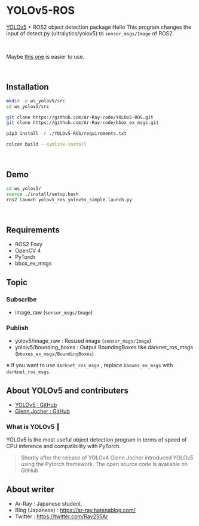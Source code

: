# YOLOv5-ROS

[YOLOv5](https://github.com/ultralytics/yolov5) + ROS2 object detection package
Hello
This program changes the input of detect.py (ultralytics/yolov5) to `sensor_msgs/Image` of ROS2.

<br>

Maybe [this one](https://github.com/Alpaca-zip/ultralytics_ros) is easier to use.

<br>

## Installation

```bash
mkdir -p ws_yolov5/src
cd ws_yolov5/src

git clone https://github.com/Ar-Ray-code/YOLOv5-ROS.git
git clone https://github.com/Ar-Ray-code/bbox_ex_msgs.git

pip3 install -r ./YOLOv5-ROS/requirements.txt

colcon build --symlink-install
```

<br>

## Demo

```bash
cd ws_yolov5/
source ./install/setup.bash
ros2 launch yolov5_ros yolov5s_simple.launch.py
```

<br>


## Requirements
- ROS2 Foxy
- OpenCV 4
- PyTorch
- bbox_ex_msgs

## Topic

### Subscribe
- image_raw (`sensor_msgs/Image`)

### Publish
- yolov5/image_raw : Resized image (`sensor_msgs/Image`)
- yololv5/bounding_boxes : Output BoundingBoxes like darknet_ros_msgs (`bboxes_ex_msgs/BoundingBoxes`)

※ If you want to use `darknet_ros_msgs` , replace `bboxes_ex_msgs` with `darknet_ros_msgs`.

## About YOLOv5 and contributers

- [YOLOv5 : GitHub](https://github.com/ultralytics/yolov5)
- [Glenn Jocher : GitHub](https://github.com/glenn-jocher)

### What is YOLOv5 🚀

YOLOv5 is the most useful object detection program in terms of speed of CPU inference and compatibility with PyTorch.

> Shortly after the release of YOLOv4 Glenn Jocher introduced YOLOv5 using the Pytorch framework.
The open source code is available on GitHub


## About writer
- Ar-Ray : Japanese student.
- Blog (Japanese) : https://ar-ray.hatenablog.com/
- Twitter : https://twitter.com/Ray255Ar
